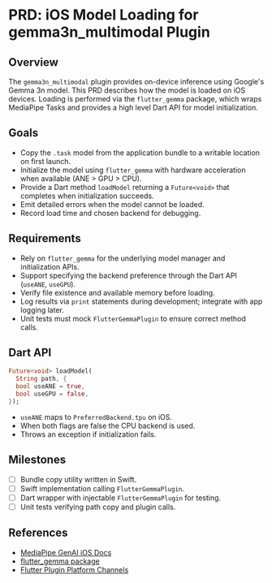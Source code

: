 # PRD: iOS Model Loading for gemma3n_multimodal Plugin

## Overview
The `gemma3n_multimodal` plugin provides on-device inference using Google's Gemma 3n model. This PRD describes how the model is loaded on iOS devices. Loading is performed via the `flutter_gemma` package, which wraps MediaPipe Tasks and provides a high level Dart API for model initialization.

## Goals
- Copy the `.task` model from the application bundle to a writable location on first launch.
- Initialize the model using `flutter_gemma` with hardware acceleration when available (ANE > GPU > CPU).
- Provide a Dart method `loadModel` returning a `Future<void>` that completes when initialization succeeds.
- Emit detailed errors when the model cannot be loaded.
- Record load time and chosen backend for debugging.

## Requirements
- Rely on `flutter_gemma` for the underlying model manager and initialization APIs.
- Support specifying the backend preference through the Dart API (`useANE`, `useGPU`).
- Verify file existence and available memory before loading.
- Log results via `print` statements during development; integrate with app logging later.
- Unit tests must mock `FlutterGemmaPlugin` to ensure correct method calls.

## Dart API
```dart
Future<void> loadModel(
  String path, {
  bool useANE = true,
  bool useGPU = false,
});
```
- `useANE` maps to `PreferredBackend.tpu` on iOS.
- When both flags are false the CPU backend is used.
- Throws an exception if initialization fails.

## Milestones
- [ ] Bundle copy utility written in Swift.
- [ ] Swift implementation calling `FlutterGemmaPlugin`.
- [ ] Dart wrapper with injectable `FlutterGemmaPlugin` for testing.
- [ ] Unit tests verifying path copy and plugin calls.

## References
- [MediaPipe GenAI iOS Docs](https://ai.google.dev/edge/mediapipe/solutions/genai/llm_inference/ios)
- [flutter_gemma package](https://pub.dev/packages/flutter_gemma)
- [Flutter Plugin Platform Channels](https://docs.flutter.dev/platform-integration/platform-channels)
